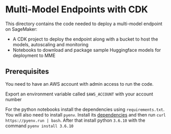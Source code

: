 # Multi-Model Endpoints with CDK
This directory contains the code needed to deploy a multi-model endpoint on SageMaker:
* A CDK project to deploy the endpoint along with a bucket to host the models, autoscaling and monitoring
* Notebooks to download and package sample Huggingface models for deployment to MME

Prerequisites
-------------
You need to have an AWS account with admin access to run the code.

Export an environment variable called `$AWS_ACCOUNT` with your account number

For the python notebooks install the dependencies using `requirements.txt`. You will also need to install `pyenv`. Install its [dependencies](https://github.com/pyenv/pyenv/wiki#suggested-build-environment) and then run `curl https://pyenv.run | bash`. After that install python `3.6.10` with the command `pyenv install 3.6.10`
